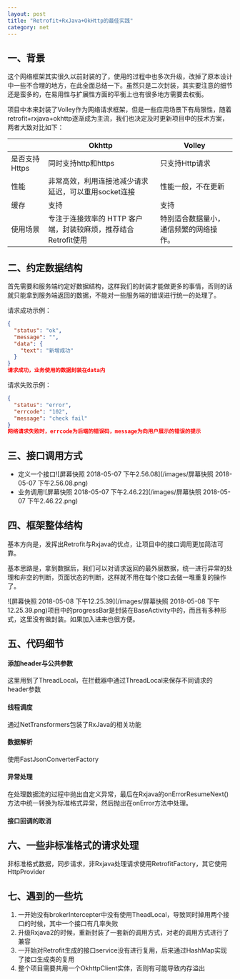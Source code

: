 ```yaml
---
layout: post
title: "Retrofit+RxJava+OkHttp的最佳实践"
category: net
---
```


## 一、背景
这个网络框架其实很久以前封装的了，使用的过程中也多次升级，改掉了原本设计中一些不合理的地方，在此全面总结一下。虽然只是二次封装，其实要注意的细节还是蛮多的，在易用性与扩展性方面的平衡上也有很多地方需要去权衡。

项目中本来封装了Volley作为网络请求框架，但是一些应用场景下有局限性，随着retrofit+rxjava+okhttp逐渐成为主流，我们也决定及时更新项目中的技术方案，两者大致对比如下：

|     | Okhttp | Volley |
| ---- | ------ | ------ |
|    是否支持Https  | 同时支持http和https | 只支持Http请求 |
| 性能 | 非常高效，利用连接池减少请求延迟，可以重用socket连接 | 性能一般，不在更新 |
| 缓存 | 支持 | 支持 |
|使用场景|专注于连接效率的 HTTP 客户端，封装较麻烦，推荐结合Retrofit使用|特别适合数据量小，通信频繁的网络操作。|

## 二、约定数据结构

首先需要和服务端约定好数据结构，这样我们的封装才能做更多的事情，否则的话就只能拿到服务端返回的数据，不能对一些服务端的错误进行统一的处理了。

请求成功示例：
```json
{
  "status": "ok",
  "message": "",
  "data": {
    "text": "新增成功"
  }
}
请求成功，业务使用的数据封装在data内
```
请求失败示例：

```json
{
  "status": "error",
  "errcode": "102",
  "message": "check fail"
}
网络请求失败时，errcode为后端的错误码，message为向用户展示的错误的提示
```

## 三、接口调用方式

- 定义一个接口![屏幕快照 2018-05-07 下午2.56.08](/images/屏幕快照 2018-05-07 下午2.56.08.png)
- 业务调用![屏幕快照 2018-05-07 下午2.46.22](/images/屏幕快照 2018-05-07 下午2.46.22.png)

## 四、框架整体结构

基本方向是，发挥出Retrofit与Rxjava的优点，让项目中的接口调用更加简洁可靠。

基本思路是，拿到数据后，我们可以对请求返回的最外层数据，统一进行异常的处理和非空的判断，页面状态的判断，这样就不用在每个接口去做一堆重复的操作了。

![屏幕快照 2018-05-08 下午12.25.39](/images/屏幕快照 2018-05-08 下午12.25.39.png)项目中的progressBar是封装在BaseActivity中的，而且有多种形式，这里没有做封装。如果加入进来也很方便。

## 五、代码细节

#### 添加header与公共参数

这里用到了ThreadLocal，在拦截器中通过ThreadLocal来保存不同请求的header参数	

#### 线程调度

通过NetTransformers包装了RxJava的相关功能

#### 数据解析

使用FastJsonConverterFactory

#### 异常处理

在处理数据流的过程中抛出自定义异常，最后在Rxjava的onErrorResumeNext()方法中统一转换为标准格式异常，然后抛出在onError方法中处理。

#### 接口回调的取消


## 六、一些非标准格式的请求处理

非标准格式数据，同步请求，非Rxjava处理请求使用RetrofitFactory，其它使用HttpProvider

## 七、遇到的一些坑

1. 一开始没有brokerIntercepter中没有使用TheadLocal，导致同时掉用两个接口的时候，其中一个接口有几率失败
2. 升级Rxjava2的时候，重新封装了一套新的调用方式，对老的调用方式进行了兼容
3. 一开始对Retrofit生成的接口service没有进行复用，后来通过HashMap实现了接口生成类的复用
4. 整个项目需要共用一个OkhttpClient实体，否则有可能导致内存溢出